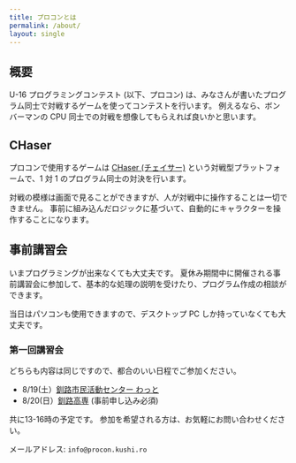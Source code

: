 ```yaml
---
title: プロコンとは
permalink: /about/
layout: single
---
```


## 概要

U-16 プログラミングコンテスト (以下、プロコン) は、みなさんが書いたプログラム同士で対戦するゲームを使ってコンテストを行います。
例えるなら、ボンバーマンの CPU 同士での対戦を想像してもらえれば良いかと思います。


## CHaser

プロコンで使用するゲームは [CHaser (チェイサー)](http://www.zenjouken.com/?page_id=517) という対戦型プラットフォームで、1 対 1 のプログラム同士の対決を行います。

対戦の模様は画面で見ることができますが、人が対戦中に操作することは一切できません。
事前に組み込んだロジックに基づいて、自動的にキャラクターを操作することになります。


## 事前講習会

いまプログラミングが出来なくても大丈夫です。
夏休み期間中に開催される事前講習会に参加して、基本的な処理の説明を受けたり、プログラム作成の相談ができます。

当日はパソコンも使用できますので、デスクトップ PC しか持っていなくても大丈夫です。


### 第一回講習会

どちらも内容は同じですので、都合のいい日程でご参加ください。

* 8/19(土）[釧路市民活動センター わっと](http://www.946wat.jp)
* 8/20(日）[釧路高専](https://www.kushiro-ct.ac.jp) (事前申し込み必須)

共に13-16時の予定です。
参加を希望される方は、お気軽にお問い合わせください。

メールアドレス: `info@procon.kushi.ro`

